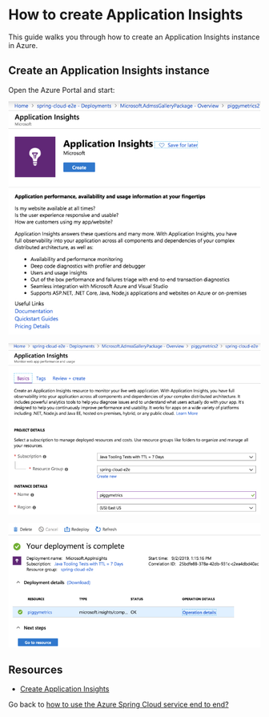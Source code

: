 # How to create Application Insights

This guide walks you through how to create an Application Insights 
instance in Azure.

## Create an Application Insights instance

Open the Azure Portal and start:

![](../media/create-application-insights-01.jpg)

![](../media/create-application-insights-02.jpg)

![](../media/create-application-insights-03.jpg)

## Resources

- [Create Application Insights](https://docs.microsoft.com/en-us/azure/azure-monitor/app/create-new-resource)

Go back to [how to use the Azure Spring Cloud service end to end?](https://github.com/azure-samples/azure-spring-cloud)